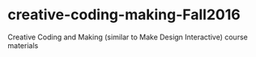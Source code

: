 # creative-coding-making-Fall2016
Creative Coding and Making (similar to Make Design Interactive) course materials
